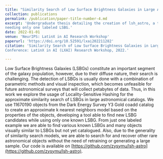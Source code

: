```yaml
---
title: "Similarity Search of Low Surface Brightness Galaxies in Large Astronomical Catalogs"
collection: publications
permalink: /publication/paper-title-number-4.md
excerpt: 'Undergraduate thesis detailing the creation of lsh_astro, a tool that uses Locality-Sensitive Hashing with PySpark to perform an approximate similarity search of Low Surface Brightness Galaxies (LSBGs) in large astronomical catalogs. It allows for a quick and computationally efficient way for astronomers to find new LSBG candidates in large astronomical catalogs
needing only one labeled LSBG.'
date: 2022-01-01
venue: 'NeurIPS: LatinX in AI Research Workshop'
paperurl: 'https://doi.org/10.52591/lxai202211282'
citation: 'Similarity Search of Low Surface Brightness Galaxies in Large Astronomical Catalogs. Marcos Tidball, Cristina Furlanetto. Neural Information Processing Systems (NeurIPS)
Conference: LatinX in AI (LXAI) Research Workshop, 2022.'

---
```

Low Surface Brightness Galaxies (LSBGs) constitute an important segment of the galaxy population, however, due to their diffuse nature, their search is challenging. The detection of LSBGs is usually done with a combination of parametric methods and visual inspection, which becomes unfeasible for future astronomical surveys that will collect petabytes of data. Thus, in this work we explore the usage of Locality-Sensitive Hashing for the approximate similarity search of LSBGs in large astronomical catalogs. We use 11670190 objects from the Dark Energy Survey Y3 Gold coadd catalog to create an approximate k nearest neighbors model based on the properties of the objects, developing a tool able to find new LSBG candidates while using only one known LSBG. From just one labeled example we are able to find various known LSBGs and many objects visually similar to LSBGs but not yet catalogued. Also, due to the generality of similarity search models, we are able to search for and recover other rare astronomical objects without the need of retraining or generating a large sample. Our code is available on [https://github.com/zysymu/lsh-astro](https://github.com/zysymu/lsh-astro).
